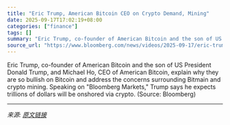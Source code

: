```yaml
---
title: "Eric Trump, American Bitcoin CEO on Crypto Demand, Mining"
date: 2025-09-17T17:02:19+08:00
categories: ["finance"]
tags: []
summary: "Eric Trump, co-founder of American Bitcoin and the son of US President Donald Trump, and Michael Ho, CEO of American Bitcoin, explain why they are so bullish on Bitcoin and address the concerns surrou"
source_url: "https://www.bloomberg.com/news/videos/2025-09-17/eric-trump-american-bitcoin-ceo-on-crypto-demand-video"
---
```


Eric Trump, co-founder of American Bitcoin and the son of US President Donald Trump, and Michael Ho, CEO of American Bitcoin, explain why they are so bullish on Bitcoin and address the concerns surrounding Bitmain and crypto mining. Speaking on "Bloomberg Markets," Trump says he expects trillions of dollars will be onshored via crypto. (Source: Bloomberg)

---

*来源: [原文链接](https://www.bloomberg.com/news/videos/2025-09-17/eric-trump-american-bitcoin-ceo-on-crypto-demand-video)*
